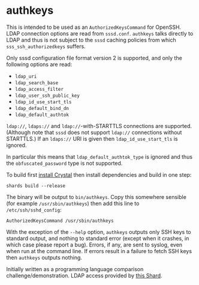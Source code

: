 # authkeys

This is intended to be used as an `AuthorizedKeysCommand` for OpenSSH. LDAP connection options are read from
`sssd.conf`. `authkeys` talks directly to LDAP and thus is not subject to the `sssd` caching policies from which
`sss_ssh_authorizedkeys` suffers.

Only sssd configuration file format version 2 is supported, and only the following options are
read:

  * `ldap_uri`
  * `ldap_search_base`
  * `ldap_access_filter`
  * `ldap_user_ssh_public_key`
  * `ldap_id_use_start_tls`
  * `ldap_default_bind_dn`
  * `ldap_default_authtok`

`ldap://`, `ldaps://` and `ldap://`-with-STARTTLS connections are supported. (Although note that `sssd` does not support `ldap://` connections without STARTTLS.) If an `ldaps://` URI is given then `ldap_id_use_start_tls` is ignored.

In particular this means that `ldap_default_authtok_type` is ignored and thus the `obfuscated_password` type is
not supported.

To build first [install Crystal](https://crystal-lang.org/install/) then install dependencies and build in one step:

    shards build --release

The binary will be output to `bin/authkeys`. Copy this somewhere sensible (for example `/usr/sbin/authkeys`)
then add this line to `/etc/ssh/sshd_config`:

    AuthorizedKeysCommand /usr/sbin/authkeys

With the exception of the `--help` option, `authkeys` outputs only SSH keys to standard output, and nothing to standard error (except when it crashes, in which case please report a bug). Errors, if any, are sent to syslog, even when run at the command line. If errors result in a failure to fetch SSH keys then `authkeys` outputs nothing.

Initially written as a programming language comparison challenge/demonstration. LDAP access provided by
[this Shard](https://github.com/spider-gazelle/crystal-ldap).
